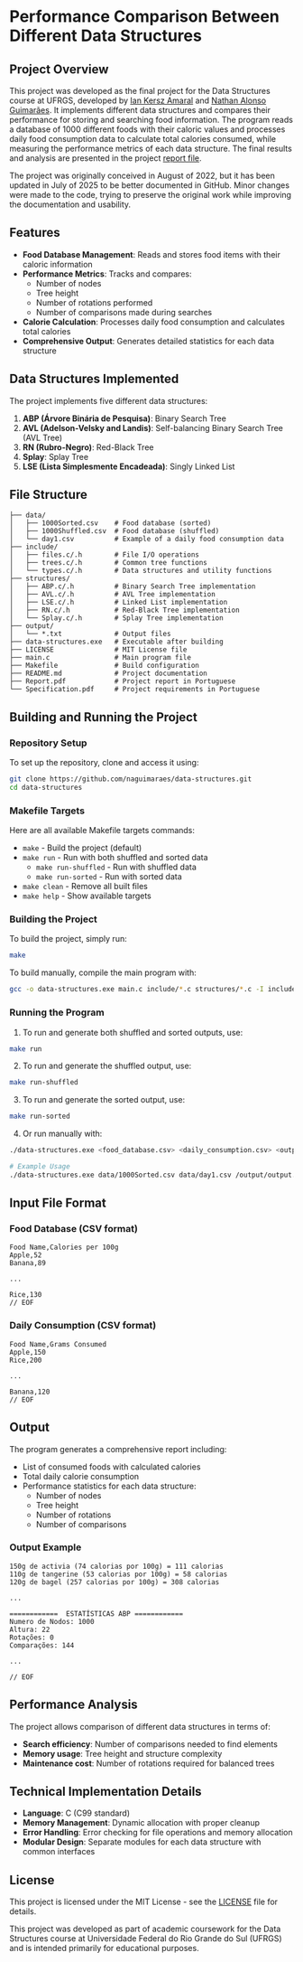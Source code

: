 # Performance Comparison Between Different Data Structures

## Project Overview

This project was developed as the final project for the Data Structures course at UFRGS, developed by [Ian Kersz Amaral](https://github.com/kerszamaral) and [Nathan Alonso Guimarães](https://github.com/naguimaraes). It implements different data structures and compares their performance for storing and searching food information. The program reads a database of 1000 different foods with their caloric values and processes daily food consumption data to calculate total calories consumed, while measuring the performance metrics of each data structure. The final results and analysis are presented in the project [report file](Report.pdf).

The project was originally conceived in August of 2022, but it has been updated in July of 2025 to be better documented in GitHub. Minor changes were made to the code, trying to preserve the original work while improving the documentation and usability.

## Features

- **Food Database Management**: Reads and stores food items with their caloric information
- **Performance Metrics**: Tracks and compares:
  - Number of nodes
  - Tree height
  - Number of rotations performed
  - Number of comparisons made during searches
- **Calorie Calculation**: Processes daily food consumption and calculates total calories
- **Comprehensive Output**: Generates detailed statistics for each data structure

## Data Structures Implemented

The project implements five different data structures:

1. **ABP (Árvore Binária de Pesquisa)**: Binary Search Tree
2. **AVL (Adelson-Velsky and Landis)**: Self-balancing Binary Search Tree (AVL Tree)
3. **RN (Rubro-Negro)**: Red-Black Tree
4. **Splay**: Splay Tree
5. **LSE (Lista Simplesmente Encadeada)**: Singly Linked List

## File Structure

```text
├── data/
│   ├── 1000Sorted.csv    # Food database (sorted)
│   ├── 1000Shuffled.csv  # Food database (shuffled)
│   └── day1.csv          # Example of a daily food consumption data
├── include/
│   ├── files.c/.h        # File I/O operations
│   ├── trees.c/.h        # Common tree functions
│   └── types.c/.h        # Data structures and utility functions
├── structures/
│   ├── ABP.c/.h          # Binary Search Tree implementation
│   ├── AVL.c/.h          # AVL Tree implementation
│   ├── LSE.c/.h          # Linked List implementation
│   ├── RN.c/.h           # Red-Black Tree implementation
│   └── Splay.c/.h        # Splay Tree implementation
├── output/
│   └── *.txt             # Output files
├── data-structures.exe   # Executable after building
├── LICENSE               # MIT License file
├── main.c                # Main program file
├── Makefile              # Build configuration
├── README.md             # Project documentation
├── Report.pdf            # Project report in Portuguese
└── Specification.pdf     # Project requirements in Portuguese
```

## Building and Running the Project

### Repository Setup

To set up the repository, clone and access it using:

```bash
git clone https://github.com/naguimaraes/data-structures.git
cd data-structures
```

### Makefile Targets

Here are all available Makefile targets commands:

- `make` - Build the project (default)
- `make run` - Run with both shuffled and sorted data
  - `make run-shuffled` - Run with shuffled data
  - `make run-sorted` - Run with sorted data
- `make clean` - Remove all built files
- `make help` - Show available targets

### Building the Project

To build the project, simply run:

```bash
make
```

To build manually, compile the main program with:

```bash
gcc -o data-structures.exe main.c include/*.c structures/*.c -I include
```

### Running the Program

1. To run and generate both shuffled and sorted outputs, use:

```bash
make run
```

2. To run and generate the shuffled output, use:

```bash
make run-shuffled
```

3. To run and generate the sorted output, use:

```bash
make run-sorted
```

4. Or run manually with:

```bash
./data-structures.exe <food_database.csv> <daily_consumption.csv> <output_file.txt>

# Example Usage
./data-structures.exe data/1000Sorted.csv data/day1.csv /output/output.txt
```

## Input File Format

### Food Database (CSV format)

```csv
Food Name,Calories per 100g
Apple,52
Banana,89

...

Rice,130
// EOF
```

### Daily Consumption (CSV format)

```csv
Food Name,Grams Consumed
Apple,150
Rice,200

...

Banana,120
// EOF
```

## Output

The program generates a comprehensive report including:

- List of consumed foods with calculated calories
- Total daily calorie consumption
- Performance statistics for each data structure:
  - Number of nodes
  - Tree height
  - Number of rotations
  - Number of comparisons

### Output Example

```text
150g de activia (74 calorias por 100g) = 111 calorias
110g de tangerine (53 calorias por 100g) = 58 calorias
120g de bagel (257 calorias por 100g) = 308 calorias

...

============  ESTATÍSTICAS ABP ============
Numero de Nodos: 1000
Altura: 22
Rotações: 0
Comparações: 144

...

// EOF
```

## Performance Analysis

The project allows comparison of different data structures in terms of:

- **Search efficiency**: Number of comparisons needed to find elements
- **Memory usage**: Tree height and structure complexity
- **Maintenance cost**: Number of rotations required for balanced trees

## Technical Implementation Details

- **Language**: C (C99 standard)
- **Memory Management**: Dynamic allocation with proper cleanup
- **Error Handling**: Error checking for file operations and memory allocation
- **Modular Design**: Separate modules for each data structure with common interfaces

## License

This project is licensed under the MIT License - see the [LICENSE](LICENSE) file for details.

This project was developed as part of academic coursework for the Data Structures course at Universidade Federal do Rio Grande do Sul (UFRGS) and is intended primarily for educational purposes.
